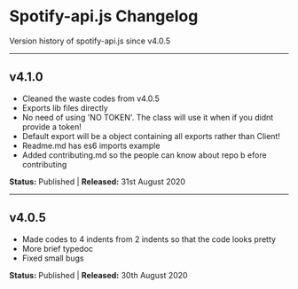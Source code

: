 # Spotify-api.js Changelog

Version history of spotify-api.js since v4.0.5

---

## v4.1.0

- Cleaned the waste codes from v4.0.5
- Exports lib files directly
- No need of using 'NO TOKEN'. The class will use it when if you didnt provide a token!
- Default export will be a object containing all exports rather than Client!
- Readme.md has es6 imports example
- Added contributing.md so the people can know about repo b efore contributing

**Status:** Published | **Released:** 31st August 2020

---

## v4.0.5

- Made codes to 4 indents from 2 indents so that the code looks pretty
- More brief typedoc
- Fixed small bugs

**Status:** Published | **Released:** 30th August 2020
